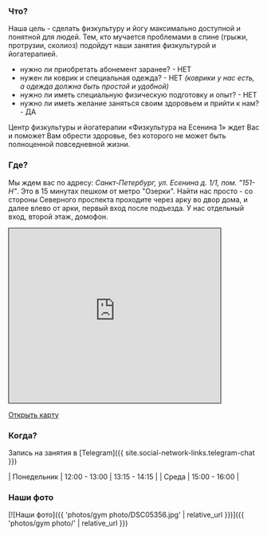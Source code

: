 ### Что?

Наша цель - сделать физкультуру и йогу максимально доступной и понятной для людей. Тем, кто мучается проблемами в спине (грыжи, протрузии, сколиоз) подойдут наши занятия физкультурой и йогатерапией.

<!--- * нужно ли записываться на занятие заранее? - НЕТ --->
* нужно ли приобретать абонемент заранее? - НЕТ
* нужен ли коврик и специальная одежда? - НЕТ _(коврики у нас есть, а одежда должна быть простой и удобной)_
* нужно ли иметь специальную физическую подготовку и опыт? - НЕТ
* нужно ли иметь желание заняться своим здоровьем и прийти к нам? - ДА
    
Центр физкультуры и йогатерапии «Физкультура на Есенина 1» ждет Вас и поможет Вам обрести здоровье, без которого не может быть полноценной повседневной жизни.

### Где?

Мы ждем вас по адресу: _Санкт-Петербург, ул. Есенина д. 1/1, пом. "151-Н"_. Это в 15 минутах пешком от метро "Озерки". Найти нас просто - со стороны Северного проспекта проходите через арку во двор дома, и далее влево от арки, первый вход после подъезда. У нас отдельный вход, второй этаж, домофон.

<iframe width="425" height="350" frameborder="0" scrolling="no" marginheight="0" marginwidth="0" src="https://www.openstreetmap.org/export/embed.html?bbox=30.32975167036057%2C60.02924863088624%2C30.332610905170444%2C60.030471953872606&amp;layer=mapnik&amp;marker=60.02985962809432%2C30.331181287765503" style="border: 1px solid black"></iframe>

[Открыть карту](https://www.openstreetmap.org/?mlat=60.02986&amp;mlon=30.33118#map=19/60.02986/30.33118)

### Когда?

Запись на занятия в [Telegram]({{ site.social-network-links.telegram-chat }})

| Понедельник | 12:00 - 13:00 | 13:15 - 14:15 |
| Среда | 15:00 - 16:00 |

### Наши фото

[![Наши фото]({{ 'photos/gym photo/DSC05356.jpg' | relative_url }})]({{ 'photos/gym photo/' | relative_url }})